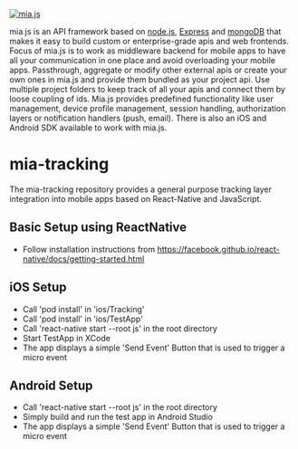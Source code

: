 <a href="#"><img src="http://7factory.github.io/mia-js/images/miajs.png" title="mia.js"/></a>

mia.js is an API framework based on [node.js](http://nodejs.org), [Express](https://github.com/strongloop/express) and [mongoDB](https://www.mongodb.org/) that makes it easy to build custom or enterprise-grade apis and web frontends.
Focus of mia.js is to work as middleware backend for mobile apps to have all your communication in one place and avoid overloading your mobile apps.
Passthrough, aggregate or modify other external apis or create your own ones in mia.js and provide them bundled as your project api.
Use multiple project folders to keep track of all your apis and connect them by loose coupling of ids. Mia.js provides predefined functionality like user management, device profile management, session handling, authorization layers or notification handlers (push, email). There is also an iOS and Android SDK available to work with mia.js.

# mia-tracking

The mia-tracking repository provides a general purpose tracking layer integration into mobile apps based on React-Native and
JavaScript.

## Basic Setup using ReactNative
- Follow installation instructions from https://facebook.github.io/react-native/docs/getting-started.html

## iOS Setup
- Call 'pod install' in 'ios/Tracking'
- Call 'pod install' in 'ios/TestApp'
- Call 'react-native start --root js' in the root directory
- Start TestApp in XCode
- The app displays a simple 'Send Event' Button that is used to trigger a micro event

## Android Setup
- Call 'react-native start --root js' in the root directory
- Simply build and run the test app in Android Studio
- The app displays a simple 'Send Event' Button that is used to trigger a micro event
